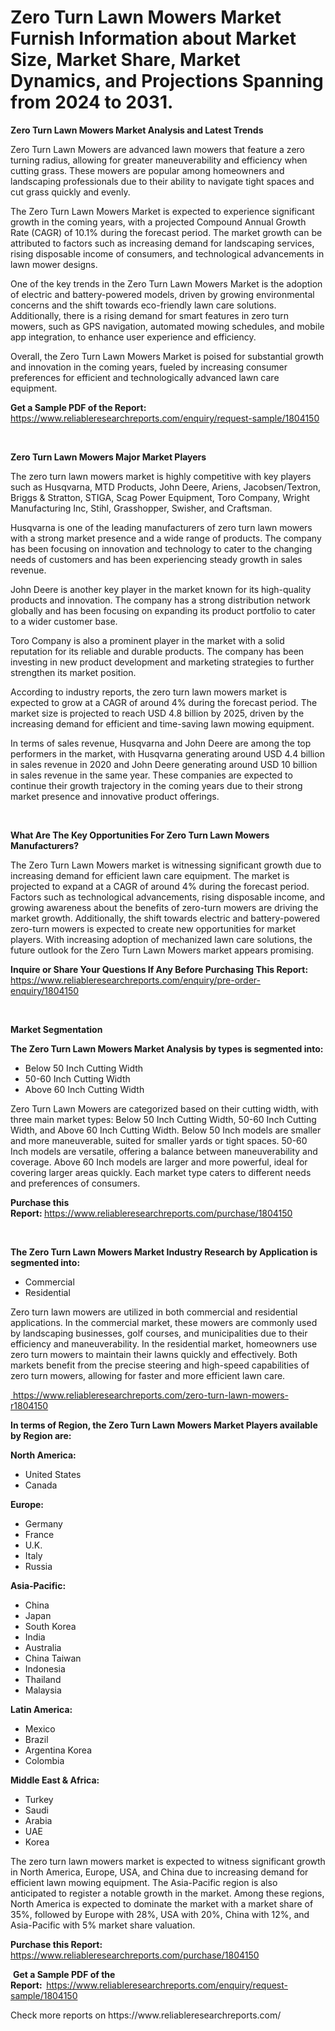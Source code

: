 <p><h1>Zero Turn Lawn Mowers Market Furnish Information about Market Size, Market Share, Market Dynamics, and Projections Spanning from 2024 to 2031.</h1></p><p><strong>Zero Turn Lawn Mowers Market Analysis and Latest Trends</strong></p>
<p><p>Zero Turn Lawn Mowers are advanced lawn mowers that feature a zero turning radius, allowing for greater maneuverability and efficiency when cutting grass. These mowers are popular among homeowners and landscaping professionals due to their ability to navigate tight spaces and cut grass quickly and evenly.</p><p>The Zero Turn Lawn Mowers Market is expected to experience significant growth in the coming years, with a projected Compound Annual Growth Rate (CAGR) of 10.1% during the forecast period. The market growth can be attributed to factors such as increasing demand for landscaping services, rising disposable income of consumers, and technological advancements in lawn mower designs. </p><p>One of the key trends in the Zero Turn Lawn Mowers Market is the adoption of electric and battery-powered models, driven by growing environmental concerns and the shift towards eco-friendly lawn care solutions. Additionally, there is a rising demand for smart features in zero turn mowers, such as GPS navigation, automated mowing schedules, and mobile app integration, to enhance user experience and efficiency.</p><p>Overall, the Zero Turn Lawn Mowers Market is poised for substantial growth and innovation in the coming years, fueled by increasing consumer preferences for efficient and technologically advanced lawn care equipment.</p></p>
<p><strong>Get a Sample PDF of the Report:&nbsp;</strong> <a href="https://www.reliableresearchreports.com/enquiry/request-sample/1804150">https://www.reliableresearchreports.com/enquiry/request-sample/1804150</a></p>
<p>&nbsp;</p>
<p><strong>Zero Turn Lawn Mowers Major Market Players</strong></p>
<p><p>The zero turn lawn mowers market is highly competitive with key players such as Husqvarna, MTD Products, John Deere, Ariens, Jacobsen/Textron, Briggs & Stratton, STIGA, Scag Power Equipment, Toro Company, Wright Manufacturing Inc, Stihl, Grasshopper, Swisher, and Craftsman. </p><p>Husqvarna is one of the leading manufacturers of zero turn lawn mowers with a strong market presence and a wide range of products. The company has been focusing on innovation and technology to cater to the changing needs of customers and has been experiencing steady growth in sales revenue.</p><p>John Deere is another key player in the market known for its high-quality products and innovation. The company has a strong distribution network globally and has been focusing on expanding its product portfolio to cater to a wider customer base.</p><p>Toro Company is also a prominent player in the market with a solid reputation for its reliable and durable products. The company has been investing in new product development and marketing strategies to further strengthen its market position.</p><p>According to industry reports, the zero turn lawn mowers market is expected to grow at a CAGR of around 4% during the forecast period. The market size is projected to reach USD 4.8 billion by 2025, driven by the increasing demand for efficient and time-saving lawn mowing equipment.</p><p>In terms of sales revenue, Husqvarna and John Deere are among the top performers in the market, with Husqvarna generating around USD 4.4 billion in sales revenue in 2020 and John Deere generating around USD 10 billion in sales revenue in the same year. These companies are expected to continue their growth trajectory in the coming years due to their strong market presence and innovative product offerings.</p></p>
<p>&nbsp;</p>
<p><strong>What Are The Key Opportunities For Zero Turn Lawn Mowers Manufacturers?</strong></p>
<p><p>The Zero Turn Lawn Mowers market is witnessing significant growth due to increasing demand for efficient lawn care equipment. The market is projected to expand at a CAGR of around 4% during the forecast period. Factors such as technological advancements, rising disposable income, and growing awareness about the benefits of zero-turn mowers are driving the market growth. Additionally, the shift towards electric and battery-powered zero-turn mowers is expected to create new opportunities for market players. With increasing adoption of mechanized lawn care solutions, the future outlook for the Zero Turn Lawn Mowers market appears promising.</p></p>
<p><strong>Inquire or Share Your Questions If Any Before Purchasing This Report:</strong> <a href="https://www.reliableresearchreports.com/enquiry/pre-order-enquiry/1804150">https://www.reliableresearchreports.com/enquiry/pre-order-enquiry/1804150</a></p>
<p>&nbsp;</p>
<p><strong>Market Segmentation</strong></p>
<p><strong>The Zero Turn Lawn Mowers Market Analysis by types is segmented into:</strong></p>
<p><ul><li>Below 50 Inch Cutting Width</li><li>50-60 Inch Cutting Width</li><li>Above 60 Inch Cutting Width</li></ul></p>
<p><p>Zero Turn Lawn Mowers are categorized based on their cutting width, with three main market types: Below 50 Inch Cutting Width, 50-60 Inch Cutting Width, and Above 60 Inch Cutting Width. Below 50 Inch models are smaller and more maneuverable, suited for smaller yards or tight spaces. 50-60 Inch models are versatile, offering a balance between maneuverability and coverage. Above 60 Inch models are larger and more powerful, ideal for covering larger areas quickly. Each market type caters to different needs and preferences of consumers.</p></p>
<p><strong>Purchase this Report:&nbsp;</strong><a href="https://www.reliableresearchreports.com/purchase/1804150">https://www.reliableresearchreports.com/purchase/1804150</a></p>
<p>&nbsp;</p>
<p><strong>The Zero Turn Lawn Mowers Market Industry Research by Application is segmented into:</strong></p>
<p><ul><li>Commercial</li><li>Residential</li></ul></p>
<p><p>Zero turn lawn mowers are utilized in both commercial and residential applications. In the commercial market, these mowers are commonly used by landscaping businesses, golf courses, and municipalities due to their efficiency and maneuverability. In the residential market, homeowners use zero turn mowers to maintain their lawns quickly and effectively. Both markets benefit from the precise steering and high-speed capabilities of zero turn mowers, allowing for faster and more efficient lawn care.</p></p>
<p><a href="https://www.reliableresearchreports.com/zero-turn-lawn-mowers-r1804150">&nbsp;https://www.reliableresearchreports.com/zero-turn-lawn-mowers-r1804150</a></p>
<p><strong>In terms of Region, the Zero Turn Lawn Mowers Market Players available by Region are:</strong></p>
<p>
    <p> <strong> North America: </strong>
        <ul>
            <li>United States</li>
            <li>Canada</li>
        </ul>
        </p> 
    <p> <strong> Europe: </strong>
        <ul>
            <li>Germany</li>
            <li>France</li>
            <li>U.K.</li>
            <li>Italy</li>
            <li>Russia</li>
        </ul>
        </p> 
    <p> <strong> Asia-Pacific: </strong>
        <ul>
            <li>China</li>
            <li>Japan</li>
            <li>South Korea</li>
            <li>India</li>
            <li>Australia</li>
            <li>China Taiwan</li>
            <li>Indonesia</li>
            <li>Thailand</li>
            <li>Malaysia</li>
        </ul>
        </p> 
    <p> <strong> Latin America: </strong>
        <ul>
            <li>Mexico</li>
            <li>Brazil</li>
            <li>Argentina Korea</li>
            <li>Colombia</li>
        </ul>
        </p> 
    <p> <strong> Middle East & Africa: </strong>
        <ul>
            <li>Turkey</li>
            <li>Saudi</li>
            <li>Arabia</li>
            <li>UAE</li>
            <li>Korea</li>
        </ul>
    </p>
    </p>
<p><p>The zero turn lawn mowers market is expected to witness significant growth in North America, Europe, USA, and China due to increasing demand for efficient lawn mowing equipment. The Asia-Pacific region is also anticipated to register a notable growth in the market. Among these regions, North America is expected to dominate the market with a market share of 35%, followed by Europe with 28%, USA with 20%, China with 12%, and Asia-Pacific with 5% market share valuation.</p></p>
<p><strong>Purchase this Report: </strong><a href="https://www.reliableresearchreports.com/purchase/1804150">https://www.reliableresearchreports.com/purchase/1804150</a></p>
<p>&nbsp;<strong>Get a Sample PDF of the Report:&nbsp;&nbsp;</strong><a href="https://www.reliableresearchreports.com/enquiry/request-sample/1804150">https://www.reliableresearchreports.com/enquiry/request-sample/1804150</a></p>
<p><strong></strong></p>
<p>Check more reports on https://www.reliableresearchreports.com/</p>